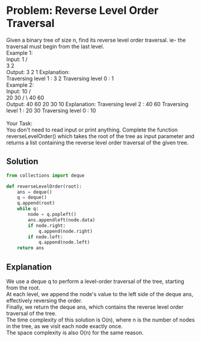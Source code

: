 # Problem: Reverse Level Order Traversal

Given a binary tree of size n, find its reverse level order traversal. ie- the traversal must begin from the last level.
<br>
Example 1:
<br>
Input:
        1
      /   \
     3     2
<br>
Output: 
3 2 1
Explanation:<br>
Traversing level 1 : 3 2
Traversing level 0 : 1
<br>
Example 2:
<br>
Input:
       10
      /  \
     20   30
    / \ 
   40  60
<br>
Output: 
40 60 20 30 10
Explanation:
Traversing level 2 : 40 60
Traversing level 1 : 20 30
Traversing level 0 : 10<br>
<br>
Your Task: <br>
You don't need to read input or print anything. Complete the function reverseLevelOrder() which takes the root of the tree as input parameter and returns a list containing the reverse level order traversal of the given tree.

## Solution

```python
from collections import deque

def reverseLevelOrder(root):
    ans = deque()
    q = deque()
    q.append(root)
    while q:
        node = q.popleft()
        ans.appendleft(node.data)
        if node.right:
            q.append(node.right)
        if node.left:
            q.append(node.left)
    return ans
```
<h2>Explanation</h2>

We use a deque q to perform a level-order traversal of the tree, starting from the root.<br>
At each level, we append the node's value to the left side of the deque ans, effectively reversing the order.<br>
Finally, we return the deque ans, which contains the reverse level order traversal of the tree.<br>
The time complexity of this solution is O(n), where n is the number of nodes in the tree, as we visit each node exactly once. <br> The space complexity is also O(n) for the same reason.